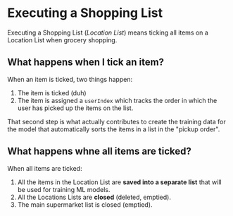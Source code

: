 # Executing a Shopping List

Executing a Shopping List (*Location List*) means ticking all items on a Location List when grocery shopping. 

## What happens when I tick an item? 
When an item is ticked, two things happen: 
1. The item is ticked (duh)
2. The item is assigned a `userIndex` which tracks the order in which the user has picked up the items on the list. 

That second step is what actually contributes to create the training data for the model that automatically sorts the items in a list in the "pickup order".

## What happens whne all items are ticked? 
When all items are ticked: 
1. All the items in the Location List are **saved into a separate list** that will be used for training ML models.
2. All the Locations Lists are **closed** (deleted, emptied).
3. The main supermarket list is closed (emptied).

